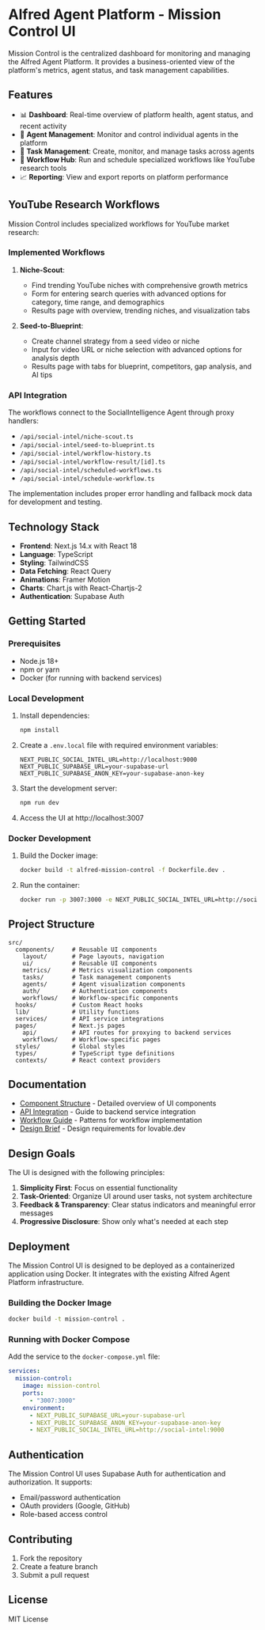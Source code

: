 # Alfred Agent Platform - Mission Control UI

Mission Control is the centralized dashboard for monitoring and managing the Alfred Agent Platform. It provides a business-oriented view of the platform's metrics, agent status, and task management capabilities.

## Features

- 📊 **Dashboard**: Real-time overview of platform health, agent status, and recent activity
- 🤖 **Agent Management**: Monitor and control individual agents in the platform
- 📝 **Task Management**: Create, monitor, and manage tasks across agents
- 🔄 **Workflow Hub**: Run and schedule specialized workflows like YouTube research tools
- 📈 **Reporting**: View and export reports on platform performance

## YouTube Research Workflows

Mission Control includes specialized workflows for YouTube market research:

### Implemented Workflows

1. **Niche-Scout**:
   - Find trending YouTube niches with comprehensive growth metrics
   - Form for entering search queries with advanced options for category, time range, and demographics
   - Results page with overview, trending niches, and visualization tabs

2. **Seed-to-Blueprint**:
   - Create channel strategy from a seed video or niche
   - Input for video URL or niche selection with advanced options for analysis depth
   - Results page with tabs for blueprint, competitors, gap analysis, and AI tips

### API Integration

The workflows connect to the SocialIntelligence Agent through proxy handlers:

- `/api/social-intel/niche-scout.ts`
- `/api/social-intel/seed-to-blueprint.ts`
- `/api/social-intel/workflow-history.ts`
- `/api/social-intel/workflow-result/[id].ts`
- `/api/social-intel/scheduled-workflows.ts`
- `/api/social-intel/schedule-workflow.ts`

The implementation includes proper error handling and fallback mock data for development and testing.

## Technology Stack

- **Frontend**: Next.js 14.x with React 18
- **Language**: TypeScript
- **Styling**: TailwindCSS
- **Data Fetching**: React Query
- **Animations**: Framer Motion
- **Charts**: Chart.js with React-Chartjs-2
- **Authentication**: Supabase Auth

## Getting Started

### Prerequisites

- Node.js 18+
- npm or yarn
- Docker (for running with backend services)

### Local Development

1. Install dependencies:
   ```bash
   npm install
   ```

2. Create a `.env.local` file with required environment variables:
   ```
   NEXT_PUBLIC_SOCIAL_INTEL_URL=http://localhost:9000
   NEXT_PUBLIC_SUPABASE_URL=your-supabase-url
   NEXT_PUBLIC_SUPABASE_ANON_KEY=your-supabase-anon-key
   ```

3. Start the development server:
   ```bash
   npm run dev
   ```

4. Access the UI at http://localhost:3007

### Docker Development

1. Build the Docker image:
   ```bash
   docker build -t alfred-mission-control -f Dockerfile.dev .
   ```

2. Run the container:
   ```bash
   docker run -p 3007:3000 -e NEXT_PUBLIC_SOCIAL_INTEL_URL=http://social-intel:9000 alfred-mission-control
   ```

## Project Structure

```
src/
  components/     # Reusable UI components
    layout/       # Page layouts, navigation
    ui/           # Reusable UI components
    metrics/      # Metrics visualization components
    tasks/        # Task management components
    agents/       # Agent visualization components
    auth/         # Authentication components
    workflows/    # Workflow-specific components
  hooks/          # Custom React hooks
  lib/            # Utility functions
  services/       # API service integrations
  pages/          # Next.js pages
    api/          # API routes for proxying to backend services
    workflows/    # Workflow-specific pages
  styles/         # Global styles
  types/          # TypeScript type definitions
  contexts/       # React context providers
```

## Documentation

- [Component Structure](./COMPONENT_STRUCTURE.md) - Detailed overview of UI components
- [API Integration](./API_INTEGRATION.md) - Guide to backend service integration
- [Workflow Guide](./WORKFLOW_GUIDE.md) - Patterns for workflow implementation
- [Design Brief](./lovable-dev-prompt.md) - Design requirements for lovable.dev

## Design Goals

The UI is designed with the following principles:

1. **Simplicity First**: Focus on essential functionality
2. **Task-Oriented**: Organize UI around user tasks, not system architecture
3. **Feedback & Transparency**: Clear status indicators and meaningful error messages
4. **Progressive Disclosure**: Show only what's needed at each step

## Deployment

The Mission Control UI is designed to be deployed as a containerized application using Docker. It integrates with the existing Alfred Agent Platform infrastructure.

### Building the Docker Image

```bash
docker build -t mission-control .
```

### Running with Docker Compose

Add the service to the `docker-compose.yml` file:

```yaml
services:
  mission-control:
    image: mission-control
    ports:
      - "3007:3000"
    environment:
      - NEXT_PUBLIC_SUPABASE_URL=your-supabase-url
      - NEXT_PUBLIC_SUPABASE_ANON_KEY=your-supabase-anon-key
      - NEXT_PUBLIC_SOCIAL_INTEL_URL=http://social-intel:9000
```

## Authentication

The Mission Control UI uses Supabase Auth for authentication and authorization. It supports:

- Email/password authentication
- OAuth providers (Google, GitHub)
- Role-based access control

## Contributing

1. Fork the repository
2. Create a feature branch
3. Submit a pull request

## License

MIT License